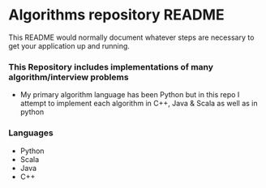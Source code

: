 # Algorithms repository README #

This README would normally document whatever steps are necessary to get your application up and running.

### This Repository includes implementations of many algorithm/interview problems ###
* My primary algorithm language has been Python but in this repo I attempt to implement each algorithm in C++, Java & Scala as well as in python


### Languages ###

* Python
* Scala
* Java
* C++

